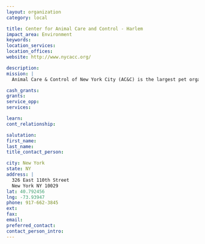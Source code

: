 ```yaml
---
layout: organization
category: local

title: Center for Animal Care and Control - Harlem
impact_area: Environment
keywords: 
location_services: 
location_offices: 
website: http://www.nycacc.org/

description: 
mission: |
  Animal Care & Control of New York City (AC&C) is the largest pet organization in the North East, with an estimated number of 44,000 animals rescued each year. As a not-for-profit organization since 1995, Animal Care & Control has been responsible for New York City's municipal shelter system, rescuing, caring for, and finding loving homes for homeless and abandoned animals in New York City. AC&C facilities operate in all five boroughs. 

cash_grants: 
grants: 
service_opp: 
services: 

learn: 
cont_relationship: 

salutation: 
first_name: 
last_name: 
title_contact_person: 

city: New York
state: NY
address: |
  326 East 110th Street    
  New York NY 10029
lat: 40.792456
lng: -73.93947
phone: 917-662-3845
ext: 
fax: 
email: 
preferred_contact: 
contact_person_intro: 
---
```


